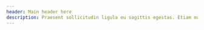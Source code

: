 ```yaml
---
header: Main header here
description: Praesent sollicitudin ligula eu sagittis egestas. Etiam non ultrices mi.
---
```

